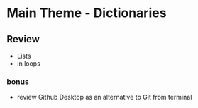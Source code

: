 # Main Theme - Dictionaries

## Review
* Lists
* in loops

### bonus

* review Github Desktop as an alternative to Git from terminal
